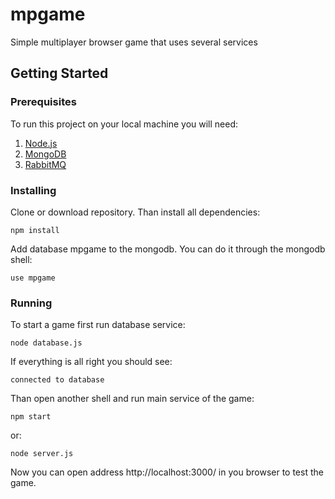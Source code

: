 # mpgame
Simple multiplayer browser game that uses several services
## Getting Started
### Prerequisites
To run this project on your local machine you will need:
1. [Node.js](https://nodejs.org/en/)
2. [MongoDB](https://www.mongodb.com/download-center/community)
3. [RabbitMQ](https://www.rabbitmq.com/download.html)
### Installing
Clone or download repository. Than install all dependencies:
```
npm install
```

Add database mpgame to the mongodb. You can do it through the mongodb shell:
```
use mpgame
```
### Running
To start a game first run database service:
```
node database.js
```
If everything is all right you should see:
```
connected to database
```
Than open another shell and run main service of the game:
```
npm start
```
or:
```
node server.js
```
Now you can open address http://localhost:3000/ in you browser to test the game.
